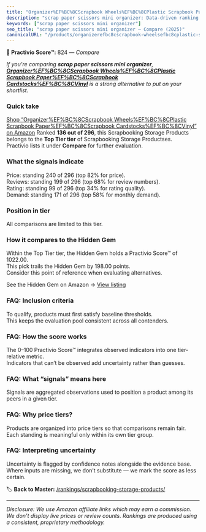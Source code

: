 ```yaml
---
title: "Organizer%EF%BC%8CScrapbook Wheels%EF%BC%8CPlastic Scrapbook Paper%EF%BC%8CScrapbook Cardstocks%EF%BC%8CVinyl"
description: "scrap paper scissors mini organizer: Data-driven ranking using the Practivio Score™. Positioned by quality, value, demand, findability, momentum."
keywords: ["scrap paper scissors mini organizer"]
seo_title: "scrap paper scissors mini organizer — Compare (2025)"
canonicalURL: "/products/organizerefbc8cscrapbook-wheelsefbc8cplastic-scrapbook-paperefbc8cscrapbook-cardstocksefbc8cvinyl-B0CSJTJ5R6/"
---
```


**🛒 Practivio Score™:** 824 — _Compare_


*If you're comparing **scrap paper scissors mini organizer**, **[Organizer%EF%BC%8CScrapbook Wheels%EF%BC%8CPlastic Scrapbook Paper%EF%BC%8CScrapbook Cardstocks%EF%BC%8CVinyl](https://www.amazon.com/dp/B0CSJTJ5R6?tag=practivio-20)** is a strong alternative to put on your shortlist.*
### Quick take
[Shop “Organizer%EF%BC%8CScrapbook Wheels%EF%BC%8CPlastic Scrapbook Paper%EF%BC%8CScrapbook Cardstocks%EF%BC%8CVinyl” on Amazon](https://www.amazon.com/dp/B0CSJTJ5R6?tag=practivio-20)
Ranked **136 out of 296**, this Scrapbooking Storage Products belongs to the **Top Tier tier** of Scrapbooking Storage Productses.  
Practivio lists it under **Compare** for further evaluation.

### What the signals indicate
Price: standing 240 of 296 (top 82% for price).  
Reviews: standing 199 of 296 (top 68% for review numbers).  
Rating: standing 99 of 296 (top 34% for rating quality).  
Demand: standing 171 of 296 (top 58% for monthly demand).

### Position in tier
All comparisons are limited to this tier.

### How it compares to the Hidden Gem
Within the Top Tier tier, the Hidden Gem holds a Practivio Score™ of 1022.00.  
This pick trails the Hidden Gem by 198.00 points.  
Consider this point of reference when evaluating alternatives.  

See the Hidden Gem on Amazon → [View listing](https://www.amazon.com/dp/B08V21RXFY?tag=practivio-20)

### FAQ: Inclusion criteria
To qualify, products must first satisfy baseline thresholds.  
This keeps the evaluation pool consistent across all contenders.

### FAQ: How the score works
The 0–100 Practivio Score™ integrates observed indicators into one tier-relative metric.  
Indicators that can’t be observed add uncertainty rather than guesses.

### FAQ: What “signals” means here
Signals are aggregated observations used to position a product among its peers in a given tier.

### FAQ: Why price tiers?
Products are organized into price tiers so that comparisons remain fair.  
Each standing is meaningful only within its own tier group.

### FAQ: Interpreting uncertainty
Uncertainty is flagged by confidence notes alongside the evidence base.  
Where inputs are missing, we don’t substitute — we mark the score as less certain.

<!-- Missing template for Compare/CompareWithinPriceClass -->


🏷️ **Back to Master:** [/rankings/scrapbooking-storage-products/](/rankings/scrapbooking-storage-products/)

---
_Disclosure: We use Amazon affiliate links which may earn a commission. We don’t display live prices or review counts. Rankings are produced using a consistent, proprietary methodology._
